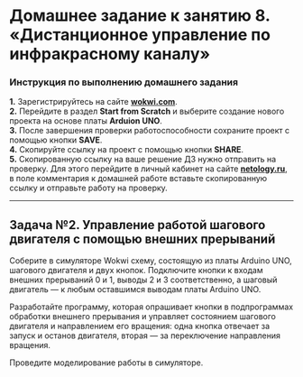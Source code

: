 # Домашнее задание к занятию 8. «Дистанционное управление по инфракрасному каналу»
### Инструкция по выполнению домашнего задания
**1.** Зарегистрируйтесь на сайте **[wokwi.com](https://wokwi.com/)**.<br>
**2.** Перейдите в раздел **Start from Scratch** и выберите создание нового проекта на основе платы **Arduion UNO**.<br>
**3.** После завершения проверки работоспособности сохраните проект с помощью кнопки **SAVE**.<br>
**4.** Скопируйте ссылку на проект с помощью кнопки **SHARE**.<br>
**5.** Скопированную ссылку на ваше решение ДЗ нужно отправить на проверку. Для этого перейдите в личный кабинет на сайте **[netology.ru](https://netology.ru/)**, в поле комментария к домашней работе вставьте скопированную ссылку и отправьте работу на проверку.

-------------

## Задача №2. Управление работой шагового двигателя с помощью внешних прерываний

Соберите в симуляторе Wokwi схему, состоящую из платы Arduino UNO, шагового двигателя и двух кнопок. Подключите кнопки к входам внешних прерываний 0 и 1, выводы 2 и 3 соответственно, а шаговый двигатель — к любым оставшимся выводам платы Arduino UNO.<br>

Разработайте программу, которая опрашивает кнопки в подпрограммах обработки внешнего прерывания и управляет состоянием шагового двигателя и направлением его вращения: одна кнопка отвечает за запуск и останов двигателя, вторая — за переключение направления вращения.<br>

Проведите моделирование работы в симуляторе.<br>
